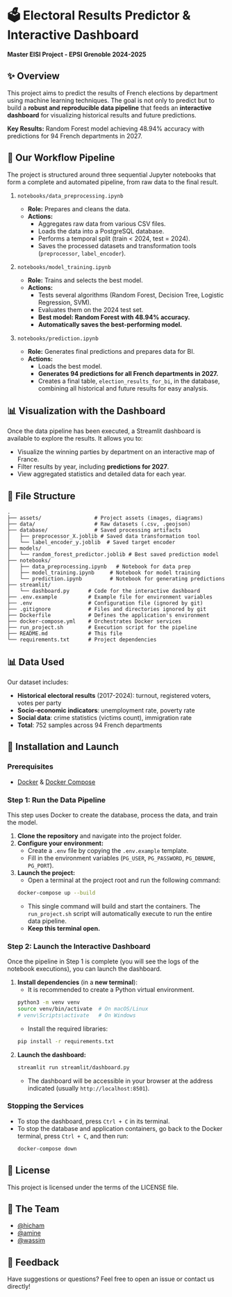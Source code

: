 # 🗳️ Electoral Results Predictor & Interactive Dashboard

**Master EISI Project - EPSI Grenoble 2024-2025**

## ✨ Overview
This project aims to predict the results of French elections by department using machine learning techniques. The goal is not only to predict but to build a **robust and reproducible data pipeline** that feeds an **interactive dashboard** for visualizing historical results and future predictions.

**Key Results:** Random Forest model achieving 48.94% accuracy with predictions for 94 French departments in 2027.

## 🚀 Our Workflow Pipeline
The project is structured around three sequential Jupyter notebooks that form a complete and automated pipeline, from raw data to the final result.

1.  `notebooks/data_preprocessing.ipynb`
    *   **Role:** Prepares and cleans the data.
    *   **Actions:**
        *   Aggregates raw data from various CSV files.
        *   Loads the data into a PostgreSQL database.
        *   Performs a temporal split (train < 2024, test = 2024).
        *   Saves the processed datasets and transformation tools (`preprocessor`, `label_encoder`).

2.  `notebooks/model_training.ipynb`
    *   **Role:** Trains and selects the best model.
    *   **Actions:**
        *   Tests several algorithms (Random Forest, Decision Tree, Logistic Regression, SVM).
        *   Evaluates them on the 2024 test set.
        *   **Best model: Random Forest with 48.94% accuracy.**
        *   **Automatically saves the best-performing model.**

3.  `notebooks/prediction.ipynb`
    *   **Role:** Generates final predictions and prepares data for BI.
    *   **Actions:**
        *   Loads the best model.
        *   **Generates 94 predictions for all French departments in 2027.**
        *   Creates a final table, `election_results_for_bi`, in the database, combining all historical and future results for easy analysis.

## 📊 Visualization with the Dashboard
Once the data pipeline has been executed, a Streamlit dashboard is available to explore the results. It allows you to:
-   Visualize the winning parties by department on an interactive map of France.
-   Filter results by year, including **predictions for 2027**.
-   View aggregated statistics and detailed data for each year.

## 📂 File Structure
```
.
├── assets/                 # Project assets (images, diagrams)
├── data/                   # Raw datasets (.csv, .geojson)
├── database/               # Saved processing artifacts
│   ├── preprocessor_X.joblib # Saved data transformation tool
│   └── label_encoder_y.joblib  # Saved target encoder
├── models/
│   └── random_forest_predictor.joblib # Best saved prediction model
├── notebooks/
│   ├── data_preprocessing.ipynb   # Notebook for data prep
│   ├── model_training.ipynb     # Notebook for model training
│   └── prediction.ipynb         # Notebook for generating predictions
├── streamlit/
│   └── dashboard.py      # Code for the interactive dashboard
├── .env.example          # Example file for environment variables
├── .env                  # Configuration file (ignored by git)
├── .gitignore            # Files and directories ignored by git
├── Dockerfile            # Defines the application's environment
├── docker-compose.yml    # Orchestrates Docker services
├── run_project.sh        # Execution script for the pipeline
├── README.md             # This file
└── requirements.txt      # Project dependencies
```

## 📊 Data Used
Our dataset includes:
- **Historical electoral results** (2017-2024): turnout, registered voters, votes per party
- **Socio-economic indicators**: unemployment rate, poverty rate  
- **Social data**: crime statistics (victims count), immigration rate
- **Total**: 752 samples across 94 French departments

## 🐳 Installation and Launch

### Prerequisites
- [Docker](https://www.docker.com/get-started) & [Docker Compose](https://docs.docker.com/compose/install/)

### Step 1: Run the Data Pipeline
This step uses Docker to create the database, process the data, and train the model.
1.  **Clone the repository** and navigate into the project folder.
2.  **Configure your environment:**
    -   Create a `.env` file by copying the `.env.example` template.
    -   Fill in the environment variables (`PG_USER`, `PG_PASSWORD`, `PG_DBNAME`, `PG_PORT`).
3.  **Launch the project:**
    -   Open a terminal at the project root and run the following command:
      ```bash
      docker-compose up --build
      ```
    -   This single command will build and start the containers. The `run_project.sh` script will automatically execute to run the entire data pipeline.
    -   **Keep this terminal open.**

### Step 2: Launch the Interactive Dashboard
Once the pipeline in Step 1 is complete (you will see the logs of the notebook executions), you can launch the dashboard.
1.  **Install dependencies** (in a **new terminal**):
    -   It is recommended to create a Python virtual environment.
      ```bash
      python3 -m venv venv
      source venv/bin/activate  # On macOS/Linux
      # venv\Scripts\activate   # On Windows
      ```
    -   Install the required libraries:
      ```bash
      pip install -r requirements.txt
      ```
2.  **Launch the dashboard:**
    ```bash
    streamlit run streamlit/dashboard.py
    ```
    -   The dashboard will be accessible in your browser at the address indicated (usually `http://localhost:8501`).

### Stopping the Services
-   To stop the dashboard, press `Ctrl + C` in its terminal.
-   To stop the database and application containers, go back to the Docker terminal, press `Ctrl + C`, and then run:
      ```bash
      docker-compose down
      ```

## 📄 License
This project is licensed under the terms of the LICENSE file.

## 👥 The Team
- [@hicham](https://github.com/spideystreet)
- [@amine](https://github.com/testt753)
- [@wassim](https://github.com/Wassim38)

## 💬 Feedback
Have suggestions or questions? Feel free to open an issue or contact us directly! 